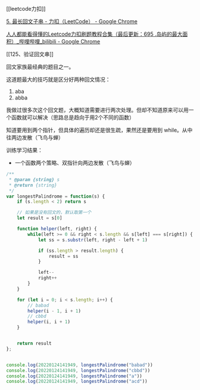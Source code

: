 [[leetcode力扣]]

[5. 最长回文子串 - 力扣（LeetCode） - Google Chrome](https://leetcode-cn.com/problems/longest-palindromic-substring/submissions/)

[人人都能看得懂的Leetcode力扣刷题教程合集（最后更新：695 .岛屿的最大面积）_哔哩哔哩_bilibili - Google Chrome](https://www.bilibili.com/video/BV1wA411b7qZ?p=4)

[[125、验证回文串]]

回文家族最经典的题目之一。

这道题最大的技巧就是区分好两种回文情况：
1. aba
2. abba

我做过很多次这个回文题，大概知道需要进行两次处理。但却不知道原来可以用一个函数就可以解决（思路总是趋向于用2个不同的函数）

知道要用到两个指针，但具体的遍历却还是很生疏，果然还是要用到 while。从中往两边发散（飞鸟与蝉）

训练学习结果：
- 一个函数两个策略、双指针向两边发散（飞鸟与蝉）

```javascript
/**
 * @param {string} s
 * @return {string}
 */
var longestPalindrome = function(s) {
    if (s.length < 2) return s

    // 如果是没有回文的，默认取第一个
    let result = s[0]

    function helper(left, right) {
        while(left >= 0 && right < s.length && s[left] === s[right]) {
            let ss = s.substr(left, right - left + 1)

            if (ss.length > result.length) {
                result = ss
            }

            left--
            right++
        }
    }

    for (let i = 0; i < s.length; i++) {
        // babad 
        helper(i - 1, i + 1)
        // cbbd
        helper(i, i + 1)
    }


    return result
};


console.log(20220124141949, longestPalindrome("babad"))
console.log(20220124141949, longestPalindrome("cbbd"))
console.log(20220124141949, longestPalindrome("a"))
console.log(20220124141949, longestPalindrome("acd"))

```